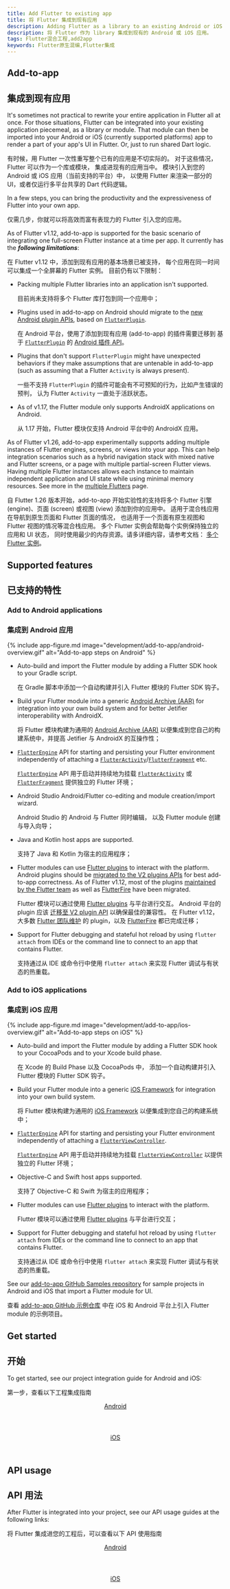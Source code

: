 ```yaml
---
title: Add Flutter to existing app
title: 将 Flutter 集成到现有应用
description: Adding Flutter as a library to an existing Android or iOS app.
description: 将 Flutter 作为 library 集成到现有的 Android 或 iOS 应用。
tags: Flutter混合工程,add2app
keywords: Flutter原生混编,Flutter集成
---
```


## Add-to-app

## 集成到现有应用

It's sometimes not practical to rewrite your entire application in
Flutter all at once. For those situations,
Flutter can be integrated into your existing
application piecemeal, as a library or module.
That module can then be imported into your Android or iOS
(currently supported platforms) app to render a part of your
app's UI in Flutter. Or, just to run shared Dart logic.

有时候，用 Flutter 一次性重写整个已有的应用是不切实际的。
对于这些情况，Flutter 可以作为一个库或模块，
集成进现有的应用当中。
模块引入到您的 Android 或 iOS 应用（当前支持的平台）中，
以使用 Flutter 来渲染一部分的 UI，或者仅运行多平台共享的 Dart 代码逻辑。

In a few steps, you can bring the productivity and the expressiveness of
Flutter into your own app.

仅需几步，你就可以将高效而富有表现力的 Flutter 引入您的应用。

As of Flutter v1.12, add-to-app is supported for the basic scenario of
integrating one full-screen Flutter instance at a time per app.
It currently has the _**following limitations**_:

在 Flutter v1.12 中，添加到现有应用的基本场景已被支持，
每个应用在同一时间可以集成一个全屏幕的 Flutter 实例。
目前仍有以下限制：

* Packing multiple Flutter libraries into an
  application isn't supported.

  目前尚未支持将多个 Flutter 库打包到同一个应用中；
  
* Plugins used in add-to-app on Android should migrate
  to the [new Android plugin APIs][Android plugin APIs], based on [`FlutterPlugin`].

  在 Android 平台，使用了添加到现有应用 (add-to-app) 的插件需要迁移到
  基于 [`FlutterPlugin`] 的 [Android 插件 API][Android plugin APIs]。
  
* Plugins that don't support `FlutterPlugin` might have unexpected
  behaviors if they make assumptions that are untenable in add-to-app
  (such as assuming that a Flutter `Activity` is always present).

  一些不支持 `FlutterPlugin` 的插件可能会有不可预知的行为，比如产生错误的预判，
  认为 Flutter `Activity` 一直处于活跃状态。
  
* As of v1.17, the Flutter module only supports AndroidX applications on Android.

  从 1.17 开始，Flutter 模块仅支持 Android 平台中的 AndroidX 应用。

As of Flutter v1.26, add-to-app experimentally supports adding multiple
instances of Flutter engines, screens, or views into your app. This can
help integration scenarios such as a hybrid navigation stack with mixed
native and Flutter screens, or a page with multiple partial-screen Flutter
views. Having multiple Flutter instances allows each instance to maintain
independent application and UI state while using minimal
memory resources. See more in the [multiple Flutters][] page.

自 Flutter 1.26 版本开始，add-to-app 开始实验性的支持将多个
Flutter 引擎 (engine)、页面 (screen) 或视图 (view) 添加到你的应用中。
适用于混合栈应用在导航到原生页面和 Flutter 页面的情况，
也适用于一个页面有原生视图和 Flutter 视图的情况等混合栈应用。
多个 Flutter 实例会帮助每个实例保持独立的应用和 UI 状态，
同时使用最少的内存资源。请多详细内容，请参考文档：
[多个 Flutter 实例][multiple Flutters]。 

## Supported features

## 已支持的特性

### Add to Android applications

### 集成到 Android 应用

{% include app-figure.md image="development/add-to-app/android-overview.gif" alt="Add-to-app steps on Android" %}

* Auto-build and import the Flutter module by adding a
  Flutter SDK hook to your Gradle script.

  在 Gradle 脚本中添加一个自动构建并引入 Flutter 模块的 Flutter SDK 钩子。
  
* Build your Flutter module into a generic
  [Android Archive (AAR)][] for integration into your
  own build system and for better Jetifier interoperability
  with AndroidX.

  将 Flutter 模块构建为通用的 [Android Archive (AAR)][Android Archive (AAR)]
  以便集成到您自己的构建系统中，并提高 Jetifier 与 AndroidX 的互操作性；
  
* [`FlutterEngine`][java-engine] API for starting and persisting
  your Flutter environment independently of attaching a
  [`FlutterActivity`][]/[`FlutterFragment`][] etc.

  [`FlutterEngine`][java-engine] API 用于启动并持续地为挂载 
  [`FlutterActivity`][] 或 [`FlutterFragment`][] 提供独立的 Flutter 环境；
  
* Android Studio Android/Flutter co-editing and module
  creation/import wizard.

  Android Studio 的 Android 与 Flutter 同时编辑，
  以及 Flutter module 创建与导入向导；
  
* Java and Kotlin host apps are supported.

  支持了 Java 和 Kotlin 为宿主的应用程序；
  
* Flutter modules can use [Flutter plugins][] to interact
  with the platform. Android plugins should be
  [migrated to the V2 plugins APIs][]
  for best add-to-app correctness. As of Flutter v1.12,
  most of the plugins [maintained by the Flutter team][]
  as well as [FlutterFire][] have been migrated.

  Flutter 模块可以通过使用 [Flutter plugins][] 与平台进行交互。
  Android 平台的 plugin 应该
  [迁移至 V2 plugin API][migrated to the V2 plugins APIs] 以确保最佳的兼容性。
  在 Flutter v1.12，大多数 [Flutter 团队维护][maintained by the Flutter team] 
  的 plugin，以及 [FlutterFire][] 都已完成迁移；
  
* Support for Flutter debugging and stateful hot reload by
  using `flutter attach` from IDEs or the command line to
  connect to an app that contains Flutter.

  支持通过从 IDE 或命令行中使用 `flutter attach` 
  来实现 Flutter 调试与有状态的热重载。

### Add to iOS applications

### 集成到 iOS 应用

{% include app-figure.md image="development/add-to-app/ios-overview.gif" alt="Add-to-app steps on iOS" %}

* Auto-build and import the Flutter module by adding a Flutter
  SDK hook to your CocoaPods and to your Xcode build phase.

  在 Xcode 的 Build Phase 以及 CocoaPods 中，
  添加一个自动构建并引入 Flutter 模块的 Flutter SDK 钩子。
  
* Build your Flutter module into a generic [iOS Framework][]
  for integration into your own build system.

  将 Flutter 模块构建为通用的 [iOS Framework][]
  以便集成到您自己的构建系统中；
  
* [`FlutterEngine`][ios-engine] API for starting and persisting
  your Flutter environment independently of attaching a
  [`FlutterViewController`][].

  [`FlutterEngine`][ios-engine] API 用于启动并持续地为挂载
  [`FlutterViewController`][] 以提供独立的 Flutter 环境；
  
* Objective-C and Swift host apps supported.

  支持了 Objective-C 和 Swift 为宿主的应用程序；
  
* Flutter modules can use [Flutter plugins][] to interact
  with the platform.

  Flutter 模块可以通过使用 [Flutter plugins][] 与平台进行交互；
  
- Support for Flutter debugging and stateful hot reload by
  using `flutter attach` from IDEs or the command line to
  connect to an app that contains Flutter.

  支持通过从 IDE 或命令行中使用 `flutter attach` 
  来实现 Flutter 调试与有状态的热重载。

See our [add-to-app GitHub Samples repository][]
for sample projects in Android and iOS that import
a Flutter module for UI.

查看 [add-to-app GitHub 示例仓库](https://github.com/flutter/samples/tree/master/experimental/add_to_app)
中在 iOS 和 Android 平台上引入 Flutter module 的示例项目。 

## Get started

## 开始

To get started, see our project integration guide for
Android and iOS:

第一步，查看以下工程集成指南

<div class="card-deck mb-8">
  <a class="card" href="/docs/development/add-to-app/android/project-setup">
    <div class="card-body">
      <header class="card-title text-center m-0">
        Android
      </header>
    </div>
  </a>
  <a class="card" href="/docs/development/add-to-app/ios/project-setup">
    <div class="card-body">
      <header class="card-title text-center m-0">
        iOS
      </header>
    </div>
  </a>
</div>

## API usage

## API 用法

After Flutter is integrated into your project,
see our API usage guides at the following links:

将 Flutter 集成进您的工程后，可以查看以下 API 使用指南

<div class="card-deck mb-8">
  <a class="card" href="/docs/development/add-to-app/android/add-flutter-screen">
    <div class="card-body">
      <header class="card-title text-center m-0">
        Android
      </header>
    </div>
  </a>
  <a class="card" href="/docs/development/add-to-app/ios/add-flutter-screen">
    <div class="card-body">
      <header class="card-title text-center m-0">
        iOS
      </header>
    </div>
  </a>
</div>


[add-to-app GitHub Samples repository]: {{site.github}}/flutter/samples/tree/master/add_to_app
[Android Archive (AAR)]: {{site.android-dev}}/studio/projects/android-library
[Android plugin APIs]: /docs/development/packages-and-plugins/plugin-api-migration
[Flutter plugins]: {{site.pub}}/flutter
[`FlutterActivity`]: {{site.api}}/javadoc/io/flutter/embedding/android/FlutterActivity.html
[java-engine]: {{site.api}}/javadoc/io/flutter/embedding/engine/FlutterEngine.html
[ios-engine]: {{site.api}}/objcdoc/Classes/FlutterEngine.html
[FlutterFire]: {{site.github}}/FirebaseExtended/flutterfire/tree/master/packages
[`FlutterFragment`]: {{site.api}}/javadoc/io/flutter/embedding/android/FlutterFragment.html
[`FlutterPlugin`]: {{site.api}}/javadoc/io/flutter/embedding/engine/plugins/FlutterPlugin.html
[`FlutterViewController`]: {{site.api}}/objcdoc/Classes/FlutterViewController.html
[iOS Framework]: {{site.apple-dev}}/library/archive/documentation/MacOSX/Conceptual/BPFrameworks/Concepts/WhatAreFrameworks.html
[maintained by the Flutter team]: {{site.github}}/flutter/plugins/tree/master/packages
[migrated to the V2 plugins APIs]: /docs/development/packages-and-plugins/plugin-api-migration
[multiple Flutters]: /docs/development/add-to-app/multiple-flutters
